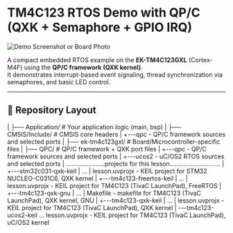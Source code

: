 # TM4C123 RTOS Demo with QP/C (QXK + Semaphore + GPIO IRQ)

![Demo Screenshot or Board Photo](docs/board_photo.jpg)

A compact embedded RTOS example on the **EK-TM4C123GXL** (Cortex-M4F) using the **QP/C framework (QXK kernel)**.  
It demonstrates interrupt-based event signaling, thread synchronization via semaphores, and basic LED control.

---

## 📂 Repository Layout

|
├── Application/              # Your application logic (main, bsp)
|
├── CMSIS/Include/             # CMSIS core headers
|
+---qpc             - QP/C framework sources and selected ports
|
├── ek-tm4c123gxl/             # Board/Microcontroller-specific files
|
├── QPC/                        # QP/C framework + QXK port files
|
+---qpc             - QP/C framework sources and selected ports
|
+---ucos2           - uC/OS2 RTOS sources and selected ports
|
......................projects for this lesson.............................
|
+---stm32c031-qxk-keil
|       ...
|       lesson.uvprojx - KEIL project for STM32 NUCLEO-C031C6, QXK kernel
|
+---tm4c123-freertos-keil
|       ...
|       lesson.uvprojx - KEIL project for TM4C123 (TivaC LaunchPad), FreeRTOS
|
+---tm4c123-qxk-gnu
|       ...
|       Makefile       - makefile for TM4C123 (TivaC LaunchPad), QXK kernel, GNU
|
+---tm4c123-qxk-keil
|       ...
|       lesson.uvprojx - KEIL project for TM4C123 (TivaC LaunchPad), QXK kernel
|
\---tm4c123-ucos2-keil
        ...
        lesson.uvprojx - KEIL project for TM4C123 (TivaC LaunchPad), uC/OS2 kernel
